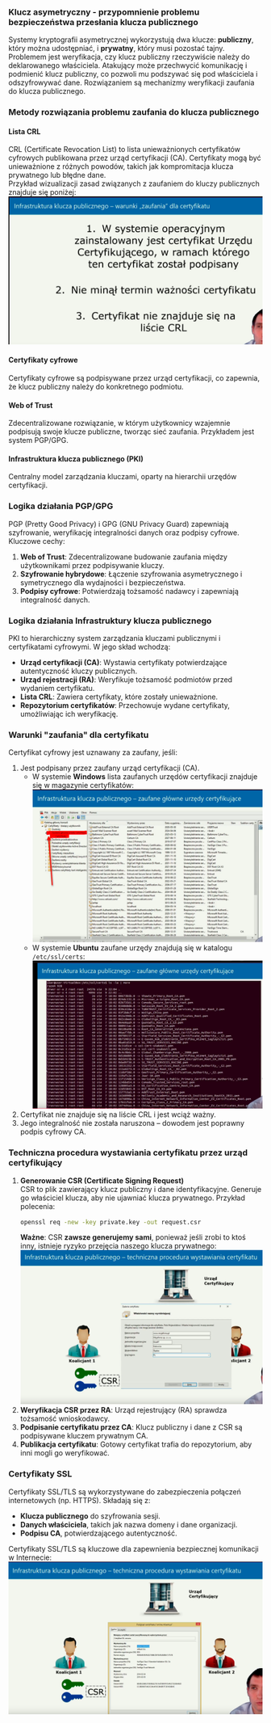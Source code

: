 ### Klucz asymetryczny - przypomnienie problemu bezpieczeństwa przesłania klucza publicznego  
Systemy kryptografii asymetrycznej wykorzystują dwa klucze: **publiczny**, który można udostępniać, i **prywatny**, który musi pozostać tajny. Problemem jest weryfikacja, czy klucz publiczny rzeczywiście należy do deklarowanego właściciela. Atakujący może przechwycić komunikację i podmienić klucz publiczny, co pozwoli mu podszywać się pod właściciela i odszyfrowywać dane. Rozwiązaniem są mechanizmy weryfikacji zaufania do klucza publicznego.


### Metody rozwiązania problemu zaufania do klucza publicznego  
#### Lista CRL  
CRL (Certificate Revocation List) to lista unieważnionych certyfikatów cyfrowych publikowana przez urząd certyfikacji (CA). Certyfikaty mogą być unieważnione z różnych powodów, takich jak kompromitacja klucza prywatnego lub błędne dane.  
Przykład wizualizacji zasad związanych z zaufaniem do kluczy publicznych znajduje się poniżej:  
![Infrastruktura klucza publicznego - warunki zaufania](./pictures/Infrastruktura%20klucza%20publiczneg%20-%20warunki%20zaufania.png)  

#### Certyfikaty cyfrowe  
Certyfikaty cyfrowe są podpisywane przez urząd certyfikacji, co zapewnia, że klucz publiczny należy do konkretnego podmiotu.  

#### Web of Trust  
Zdecentralizowane rozwiązanie, w którym użytkownicy wzajemnie podpisują swoje klucze publiczne, tworząc sieć zaufania. Przykładem jest system PGP/GPG.

#### Infrastruktura klucza publicznego (PKI)  
Centralny model zarządzania kluczami, oparty na hierarchii urzędów certyfikacji.


### Logika działania PGP/GPG  
PGP (Pretty Good Privacy) i GPG (GNU Privacy Guard) zapewniają szyfrowanie, weryfikację integralności danych oraz podpisy cyfrowe. Kluczowe cechy:  
1. **Web of Trust**: Zdecentralizowane budowanie zaufania między użytkownikami przez podpisywanie kluczy.  
2. **Szyfrowanie hybrydowe**: Łączenie szyfrowania asymetrycznego i symetrycznego dla wydajności i bezpieczeństwa.  
3. **Podpisy cyfrowe**: Potwierdzają tożsamość nadawcy i zapewniają integralność danych.

### Logika działania Infrastruktury klucza publicznego  
PKI to hierarchiczny system zarządzania kluczami publicznymi i certyfikatami cyfrowymi. W jego skład wchodzą:  
- **Urząd certyfikacji (CA)**: Wystawia certyfikaty potwierdzające autentyczność kluczy publicznych.  
- **Urząd rejestracji (RA)**: Weryfikuje tożsamość podmiotów przed wydaniem certyfikatu.  
- **Lista CRL**: Zawiera certyfikaty, które zostały unieważnione.  
- **Repozytorium certyfikatów**: Przechowuje wydane certyfikaty, umożliwiając ich weryfikację.


### Warunki "zaufania" dla certyfikatu  
Certyfikat cyfrowy jest uznawany za zaufany, jeśli:  
1. Jest podpisany przez zaufany urząd certyfikacji (CA).  
   - W systemie **Windows** lista zaufanych urzędów certyfikacji znajduje się w magazynie certyfikatów:  
     ![Windows - zaufane urzędy](./pictures/zaufane%20urzedy%20certyfikacji.png)  
   - W systemie **Ubuntu** zaufane urzędy znajdują się w katalogu `/etc/ssl/certs`:  
     ![Ubuntu - zaufane urzędy](./pictures/Inf%20klucza%20publicznego%20-%20Ubuntu.png)  
2. Certyfikat nie znajduje się na liście CRL i jest wciąż ważny.  
3. Jego integralność nie została naruszona – dowodem jest poprawny podpis cyfrowy CA.  

### Techniczna procedura wystawiania certyfikatu przez urząd certyfikujący  
1. **Generowanie CSR (Certificate Signing Request)**  
   CSR to plik zawierający klucz publiczny i dane identyfikacyjne. Generuje go właściciel klucza, aby nie ujawniać klucza prywatnego. Przykład polecenia:  
   ```bash
   openssl req -new -key private.key -out request.csr
   ```  
   **Ważne**: CSR **zawsze generujemy sami**, ponieważ jeśli zrobi to ktoś inny, istnieje ryzyko przejęcia naszego klucza prywatnego:  
   ![Generowanie CSR](./pictures/Generowanie%20CSR.png)  
2. **Weryfikacja CSR przez RA**: Urząd rejestrujący (RA) sprawdza tożsamość wnioskodawcy.  
3. **Podpisanie certyfikatu przez CA**: Klucz publiczny i dane z CSR są podpisywane kluczem prywatnym CA.  
4. **Publikacja certyfikatu**: Gotowy certyfikat trafia do repozytorium, aby inni mogli go weryfikować.

### Certyfikaty SSL  
Certyfikaty SSL/TLS są wykorzystywane do zabezpieczenia połączeń internetowych (np. HTTPS). Składają się z:  
- **Klucza publicznego** do szyfrowania sesji.  
- **Danych właściciela**, takich jak nazwa domeny i dane organizacji.  
- **Podpisu CA**, potwierdzającego autentyczność.  

Certyfikaty SSL/TLS są kluczowe dla zapewnienia bezpiecznej komunikacji w Internecie:  
![Cert SSL](./pictures/cert_SSL.png)
